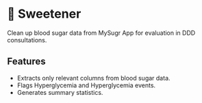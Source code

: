 # :candy: Sweetener
Clean up blood sugar data from MySugr App for evaluation in DDD consultations.

## Features
- Extracts only relevant columns from blood sugar data.
- Flags Hyperglycemia and Hyperglycemia events.
- Generates summary statistics.
